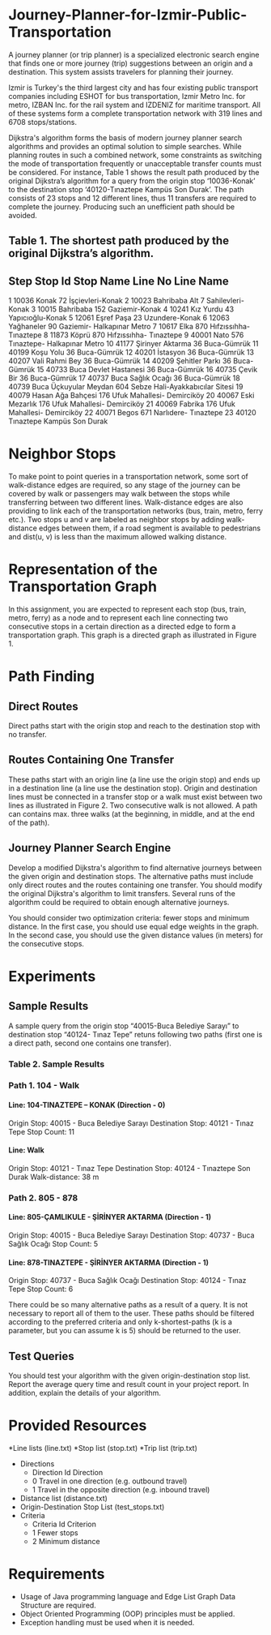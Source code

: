# Journey-Planner-for-Izmir-Public-Transportation

A journey planner (or trip planner) is a specialized electronic search engine that finds one or
more journey (trip) suggestions between an origin and a destination. This system assists
travelers for planning their journey.

Izmir is Turkey's the third largest city and has four existing public transport companies
including ESHOT for bus transportation, Izmir Metro Inc. for metro, IZBAN Inc. for the rail
system and IZDENIZ for maritime transport. All of these systems form a complete
transportation network with 319 lines and 6708 stops/stations.

Dijkstra's algorithm forms the basis of modern journey planner search algorithms and
provides an optimal solution to simple searches. While planning routes in such a combined
network, some constraints as switching the mode of transportation frequently or unacceptable
transfer counts must be considered. For instance, Table 1 shows the result path produced by the
original Dijkstra’s algorithm for a query from the origin stop ‘10036-Konak’ to the destination
stop ‘40120-Tınaztepe Kampüs Son Durak’. The path consists of 23 stops and 12 different lines,
thus 11 transfers are required to complete the journey. Producing such an unefficient path
should be avoided.

## Table 1. The shortest path produced by the original Dijkstra’s algorithm.
## Step Stop Id Stop Name Line No Line Name
1 10036 Konak 72 İşçievleri-Konak
2 10023 Bahribaba Alt 7 Sahilevleri-Konak
3 10015 Bahribaba 152 Gaziemir-Konak
4 10241 Kız Yurdu 43 Yapıcıoğlu-Konak
5 12061 Eşref Paşa 23 Uzundere-Konak
6 12063 Yağhaneler 90 Gaziemir- Halkapınar Metro
7 10617 Elka 870 Hıfzıssıhha- Tınaztepe
8 11873 Köprü 870 Hıfzıssıhha- Tınaztepe
9 40001 Nato 576 Tınaztepe- Halkapınar Metro
10 41177 Şirinyer Aktarma 36 Buca-Gümrük
11 40199 Koşu Yolu 36 Buca-Gümrük
12 40201 İstasyon 36 Buca-Gümrük
13 40207 Vali Rahmi Bey 36 Buca-Gümrük
14 40209 Şehitler Parkı 36 Buca-Gümrük
15 40733 Buca Devlet Hastanesi 36 Buca-Gümrük
16 40735 Çevik Bir 36 Buca-Gümrük
17 40737 Buca Sağlık Ocağı 36 Buca-Gümrük
18 40739 Buca Üçkuyular Meydan 604 Sebze Hali-Ayakkabıcılar Sitesi
19 40079 Hasan Ağa Bahçesi 176 Ufuk Mahallesi- Demirciköy
20 40067 Eski Mezarlık 176 Ufuk Mahallesi- Demirciköy
21 40069 Fabrika 176 Ufuk Mahallesi- Demirciköy
22 40071 Begos 671 Narlıdere- Tınaztepe
23 40120 Tınaztepe Kampüs Son Durak

# Neighbor Stops
To make point to point queries in a transportation network, some sort of walk-distance edges
are required, so any stage of the journey can be covered by walk or passengers may walk
between the stops while transferring between two different lines. Walk-distance edges are also
providing to link each of the transportation networks (bus, train, metro, ferry etc.). Two stops u
and v are labeled as neighbor stops by adding walk-distance edges between them, if a road
segment is available to pedestrians and dist(u, v) is less than the maximum allowed walking
distance.

# Representation of the Transportation Graph
In this assignment, you are expected to represent each stop (bus, train, metro, ferry) as a node
and to represent each line connecting two consecutive stops in a certain direction as a directed
edge to form a transportation graph. This graph is a directed graph as illustrated in Figure 1.

# Path Finding
##  Direct Routes
Direct paths start with the origin stop and reach to the destination stop with no transfer.

## Routes Containing One Transfer
These paths start with an origin line (a line use the origin stop) and ends up in a destination line
(a line use the destination stop). Origin and destination lines must be connected in a transfer
stop or a walk must exist between two lines as illustrated in Figure 2. Two consecutive walk is
not allowed. A path can contains max. three walks (at the beginning, in middle, and at the end
of the path).

## Journey Planner Search Engine
Develop a modified Dijkstra's algorithm to find alternative journeys between the given origin
and destination stops. The alternative paths must include only direct routes and the routes
containing one transfer. You should modify the original Dijkstra's algorithm to limit transfers.
Several runs of the algorithm could be required to obtain enough alternative journeys.

You should consider two optimization criteria: fewer stops and minimum distance. In the first
case, you should use equal edge weights in the graph. In the second case, you should use the
given distance values (in meters) for the consecutive stops.

# Experiments
## Sample Results
A sample query from the origin stop “40015-Buca Belediye Sarayı” to destination stop “40124-
Tınaz Tepe” retuns following two paths (first one is a direct path, second one contains one
transfer).

### Table 2. Sample Results
### Path 1. 104 - Walk
#### Line: 104-TINAZTEPE – KONAK (Direction - 0)
Origin Stop: 40015 - Buca Belediye Sarayı
Destination Stop: 40121 - Tınaz Tepe
Stop Count: 11

#### Line: Walk
Origin Stop: 40121 - Tınaz Tepe
Destination Stop: 40124 - Tınaztepe Son Durak
Walk-distance: 38 m

### Path 2. 805 - 878
#### Line: 805-ÇAMLIKULE - ŞİRİNYER AKTARMA (Direction - 1)
Origin Stop: 40015 - Buca Belediye Sarayı
Destination Stop: 40737 - Buca Sağlık Ocağı
Stop Count: 5

#### Line: 878-TINAZTEPE - ŞİRİNYER AKTARMA (Direction - 1)
Origin Stop: 40737 - Buca Sağlık Ocağı
Destination Stop: 40124 - Tınaz Tepe
Stop Count: 6

There could be so many alternative paths as a result of a query. It is not necessary to report all
of them to the user. These paths should be filtered according to the preferred criteria and only
k-shortest-paths (k is a parameter, but you can assume k is 5) should be returned to the user.

## Test Queries
You should test your algorithm with the given origin-destination stop list. Report the average
query time and result count in your project report. In addition, explain the details of your
algorithm.

# Provided Resources
*Line lists (line.txt)
*Stop list (stop.txt)
*Trip list (trip.txt)
* Directions
  * Direction Id Direction
   * 0 Travel in one direction (e.g. outbound travel)
   * 1 Travel in the opposite direction (e.g. inbound travel)
* Distance list (distance.txt)
* Origin-Destination Stop List (test_stops.txt)
* Criteria
  * Criteria Id Criterion
  * 1 Fewer stops
  * 2 Minimum distance

# Requirements
* Usage of Java programming language and Edge List Graph Data Structure are required.
* Object Oriented Programming (OOP) principles must be applied.
* Exception handling must be used when it is needed. 
